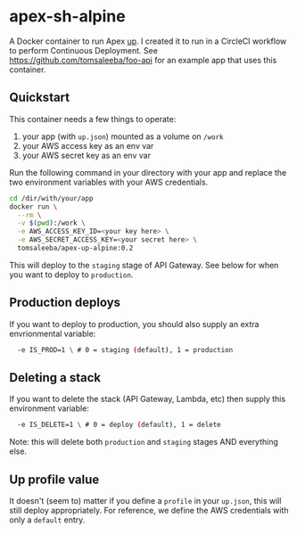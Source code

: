 # apex-sh-alpine
A Docker container to run Apex [up](https://up.docs.apex.sh). I created it to run in a CircleCI workflow to perform Continuous Deployment. See https://github.com/tomsaleeba/foo-api for an example app that uses this container.

## Quickstart
This container needs a few things to operate:
 1. your app (with `up.json`) mounted as a volume on `/work`
 1. your AWS access key as an env var
 1. your AWS secret key as an env var

Run the following command in your directory with your app and replace the two environment variables with your AWS credentials.

```bash
cd /dir/with/your/app
docker run \
  --rm \
  -v $(pwd):/work \
  -e AWS_ACCESS_KEY_ID=<your key here> \
  -e AWS_SECRET_ACCESS_KEY=<your secret here> \
  tomsaleeba/apex-up-alpine:0.2
```
This will deploy to the `staging` stage of API Gateway. See below for when you want to deploy to `production`.

## Production deploys
If you want to deploy to production, you should also supply an extra envrionmental variable:
```bash
  -e IS_PROD=1 \ # 0 = staging (default), 1 = production
```

## Deleting a stack
If you want to delete the stack (API Gateway, Lambda, etc) then supply this environment variable:
```bash
  -e IS_DELETE=1 \ # 0 = deploy (default), 1 = delete
```
Note: this will delete both `production` and `staging` stages AND everything else.

## Up profile value
It doesn't (seem to) matter if you define a `profile` in your `up.json`, this will still deploy appropriately. For reference, we define the AWS credentials with only a `default` entry.
